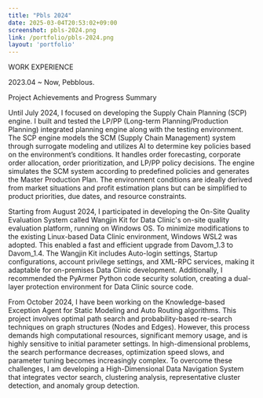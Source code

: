 ```yaml
---
title: "Pbls 2024"
date: 2025-03-04T20:53:02+09:00
screenshot: pbls-2024.png
link: /portfolio/pbls-2024.png
layout: 'portfolio'
---
```


WORK EXPERIENCE 

2023.04 ~ Now, Pebblous.

Project Achievements and Progress Summary

Until July 2024, I focused on developing the Supply Chain Planning (SCP) engine. I built and tested the LP/PP (Long-term Planning/Production Planning) integrated planning engine along with the testing environment. The SCP engine models the SCM (Supply Chain Management) system through surrogate modeling and utilizes AI to determine key policies based on the environment’s conditions. It handles order forecasting, corporate order allocation, order prioritization, and LP/PP policy decisions. The engine simulates the SCM system according to predefined policies and generates the Master Production Plan. The environment conditions are ideally derived from market situations and profit estimation plans but can be simplified to product priorities, due dates, and resource constraints.

Starting from August 2024, I participated in developing the On-Site Quality Evaluation System called Wangjin Kit for Data Clinic's on-site quality evaluation platform, running on Windows OS. To minimize modifications to the existing Linux-based Data Clinic environment, Windows WSL2 was adopted. This enabled a fast and efficient upgrade from Davom_1.3 to Davom_1.4. The Wangjin Kit includes Auto-login settings, Startup configurations, account privilege settings, and XML-RPC services, making it adaptable for on-premises Data Clinic development. Additionally, I recommended the PyArmer Python code security solution, creating a dual-layer protection environment for Data Clinic source code.

From October 2024, I have been working on the Knowledge-based Exception Agent for Static Modeling and Auto Routing algorithms. This project involves optimal path search and probability-based re-search techniques on graph structures (Nodes and Edges). However, this process demands high computational resources, significant memory usage, and is highly sensitive to initial parameter settings. In high-dimensional problems, the search performance decreases, optimization speed slows, and parameter tuning becomes increasingly complex. To overcome these challenges, I am developing a High-Dimensional Data Navigation System that integrates vector search, clustering analysis, representative cluster detection, and anomaly group detection.
